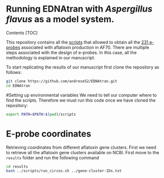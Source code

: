 Running EDNAtran with *Aspergillus flavus* as a model system.
===
Contents
[TOC]

This repository contains all the [scripts](/scripts) that allowed to obtain all the [231 e-probes](/results/eprobes/AF70-80.fasta) associated with aflatoxin production in AF70.
There are multiple steps associated with the design of e-probes. In this case, all the methodology is explained in our manuscript.

To start replicating the results of our manuscript first clone the repository as follows:

```bash
git clone https://github.com/andrese52/EDNAtran.git
cd EDNAtran
```


#Setting up environmental variables
We need to tell our computer where to find the scripts. Therefore we must run this code once we have cloned the repository:

```bash
export PATH=$PATH:$(pwd)/scripts
```
# E-probe coordinates
Retrieving coordinates from different aflatoxin gene clusters. First we need to retrieve all the aflatoxin gene clusters available on NCBI.
First move to the `results` folder and run the following command

```bash
cd results
bash ../scripts/run_circos.sh ../gene-cluster-IDs.txt
```
